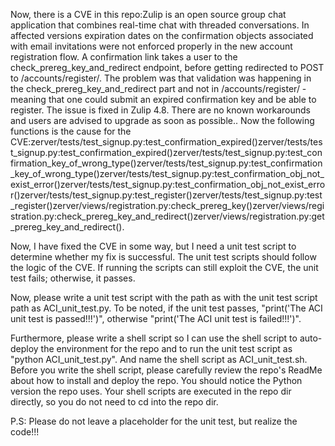 Now, there is a CVE in this repo:Zulip is an open source group chat application that combines real-time chat with threaded conversations. In affected versions expiration dates on the confirmation objects associated with email invitations were not enforced properly in the new account registration flow. A confirmation link takes a user to the check_prereg_key_and_redirect endpoint, before getting redirected to POST to /accounts/register/. The problem was that validation was happening in the check_prereg_key_and_redirect part and not in /accounts/register/ - meaning that one could submit an expired confirmation key and be able to register. The issue is fixed in Zulip 4.8. There are no known workarounds and users are advised to upgrade as soon as possible..
Now the following functions is the cause for the CVE:zerver/tests/test_signup.py:test_confirmation_expired()zerver/tests/test_signup.py:test_confirmation_expired()zerver/tests/test_signup.py:test_confirmation_key_of_wrong_type()zerver/tests/test_signup.py:test_confirmation_key_of_wrong_type()zerver/tests/test_signup.py:test_confirmation_obj_not_exist_error()zerver/tests/test_signup.py:test_confirmation_obj_not_exist_error()zerver/tests/test_signup.py:test_register()zerver/tests/test_signup.py:test_register()zerver/views/registration.py:check_prereg_key()zerver/views/registration.py:check_prereg_key_and_redirect()zerver/views/registration.py:get_prereg_key_and_redirect().

Now, I have fixed the CVE in some way, but I need a unit test script to determine whether my fix is successful.
The unit test scripts should follow the logic of the CVE. If running the scripts can still exploit the CVE, the unit test fails; otherwise, it passes.

Now, please write a unit test script with the path as with the unit test script path as ACI_unit_test.py.
To be noted, if the unit test passes, "print('The ACI unit test is passed!!!')", otherwise "print('The ACI unit test is failed!!!')".

Furthermore, please write a shell script so I can use the shell script to auto-deploy the environment for the repo and to run the unit test script as "python ACI_unit_test.py". And name the shell script as ACI_unit_test.sh.
Before you write the shell script, please carefully review the repo's ReadMe about how to install and deploy the repo. You should notice the Python version the repo uses.
Your shell scripts are executed in the repo dir directly, so you do not need to cd into the repo dir.

P.S: Please do not leave a placeholder for the unit test, but realize the code!!!